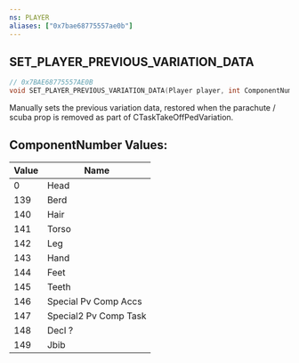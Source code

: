 ```yaml
---
ns: PLAYER
aliases: ["0x7bae68775557ae0b"]
---
```

## SET_PLAYER_PREVIOUS_VARIATION_DATA

```c
// 0x7BAE68775557AE0B
void SET_PLAYER_PREVIOUS_VARIATION_DATA(Player player, int ComponentNumber, int DrawableID, int AltDrawableID, int TextureID, int PaletteID);
```

Manually sets the previous variation data, restored when the parachute / scuba prop is removed as part of CTaskTakeOffPedVariation.

## ComponentNumber Values:
| Value | Name |
| --- | --- |
| 0 | Head |
| 139 | Berd |
| 140 | Hair |
| 141 | Torso |
| 142 | Leg |
| 143 | Hand |
| 144 | Feet |
| 145 | Teeth |
| 146 | Special Pv Comp Accs |
| 147 | Special2 Pv Comp Task |
| 148 | Decl ? |
| 149 | Jbib |

